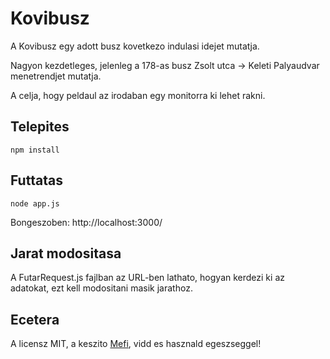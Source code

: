 # Kovibusz

A Kovibusz egy adott busz kovetkezo indulasi idejet mutatja.

Nagyon kezdetleges, jelenleg a 178-as busz Zsolt utca -> Keleti Palyaudvar menetrendjet mutatja.

A celja, hogy peldaul az irodaban egy monitorra ki lehet rakni.

## Telepites

```npm install```

## Futtatas

```node app.js```

Bongeszoben: http://localhost:3000/

## Jarat modositasa

A FutarRequest.js fajlban az URL-ben lathato, hogyan kerdezi ki az adatokat, ezt kell modositani masik jarathoz.

## Ecetera

A licensz MIT, a keszito [Mefi](http://mefi.be/), vidd es hasznald egeszseggel!
